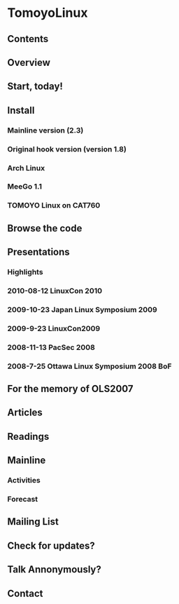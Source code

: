 # TomoyoLinux
## Contents
## Overview
## Start, today!
## Install
### Mainline version (2.3)
### Original hook version (version 1.8)
### Arch Linux
### MeeGo 1.1
### TOMOYO Linux on CAT760
## Browse the code
## Presentations
### Highlights
### 2010-08-12 LinuxCon 2010
### 2009-10-23 Japan Linux Symposium 2009
### 2009-9-23 LinuxCon2009
### 2008-11-13 PacSec 2008
### 2008-7-25 Ottawa Linux Symposium 2008 BoF
## For the memory of OLS2007
## Articles
## Readings
## Mainline
### Activities
### Forecast
## Mailing List
## Check for updates?
## Talk Annonymously?
## Contact
